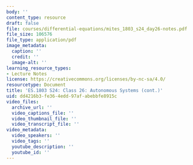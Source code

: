 ```yaml
---
body: ''
content_type: resource
draft: false
file: courses/differential-equations/mites_1803_s24_day26-notes.pdf
file_size: 106576
file_type: application/pdf
image_metadata:
  caption: ''
  credit: ''
  image-alt: ''
learning_resource_types:
- Lecture Notes
license: https://creativecommons.org/licenses/by-nc-sa/4.0/
resourcetype: Document
title: 'ES.1803 S24: Class 26: Autonomous Systems (cont.)'
uid: dd4216b3-fe36-4edd-97af-abebbfe8915c
video_files:
  archive_url: ''
  video_captions_file: ''
  video_thumbnail_file: ''
  video_transcript_file: ''
video_metadata:
  video_speakers: ''
  video_tags: ''
  youtube_description: ''
  youtube_id: ''
---
```

